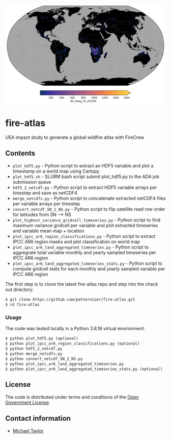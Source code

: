 ![image](https://github.com/patternizer/fire-atlas/blob/main/PLOTS/BA_Qdeg_C6_202306.png)

# fire-atlas
UEA impact study to generate a global wildfire atlas with FireCrew

## Contents

* `plot_hdf5.py` - Python script to extract an HDF5 variable and plot a timestamp on a world map using Cartopy
* `plot_hdf5.sh` - SLURM bash script submit plot_hdf5.py to the ADA job submission queue
* `hdf5_2_netcdf.py` - Python script to extract HDF5 variable arrays per timestep and save as netCDF4
* `merge_netcdfs.py` - Python script to concatenate extracted netCDF4 files per variable arrays per timestep
* `convert_netcdf_SN_2_NS.py` - Python script to flip satellite read row order for latitudes from SN --> NS
* `plot_highest_variance_gridcell_timeseries.py` - Python script to find maximum variance gridcell per variable and plot extracted timeseries and variable mean map + location
* `plot_ipcc_ar6_region_classifications.py` - Python script to extract IPCC AR6 region masks and plot classification on world map
* `plot_ipcc_ar6_land_aggregated_timeseries.py` - Python script to aggregrate total variable monthly and yearly sampled timeseries per IPCC AR6 region
* `plot_ipcc_ar6_land_aggregated_timeseries_stats.py` - Python script to compute gridcell stats for each monthly and yearly sampled variable per IPCC AR6 region

The first step is to clone the latest fire-atlas repo and step into the check out directory: 

    $ git clone https://github.com/patternizer/fire-atlas.git
    $ cd fire-atlas

### Usage

The code was tested locally in a Python 3.8.16 virtual environment.

    $ python plot_hdf5.py (optional)
    $ python plot_ipcc_ar6_region_classifications.py (optional)
    $ python hdf5_2_netcdf.py
    $ python merge_netcdfs.py
    $ python convert_netcdf_SN_2_NS.py
    $ python plot_ipcc_ar6_land_aggregated_timeseries.py
    $ python plot_ipcc_ar6_land_aggregated_timeseries_stats.py (optional)
        
## License

The code is distributed under terms and conditions of the [Open Government License](http://www.nationalarchives.gov.uk/doc/open-government-licence/version/3/).

## Contact information

* [Michael Taylor](michael.a.taylor@uea.ac.uk)
